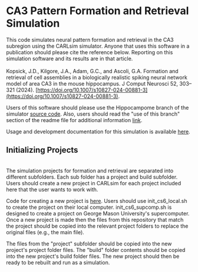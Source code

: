 # CA3 Pattern Formation and Retrieval Simulation

This code simulates neural pattern formation and retrieval in the CA3 subregion using the CARLsim simulator. Anyone that uses this software in a publication should please cite the reference below. Reporting on this simulation software and its results are in that article.
<br><br>Kopsick, J.D., Kilgore, J.A., Adam, G.C., and Ascoli, G.A. Formation and retrieval of cell assemblies in a biologically realistic spiking neural network model of area CA3 in the mouse hippocampus. J Comput Neurosci 52, 303–321 (2024). [https://doi.org/10.1007/s10827-024-00881-3](https://doi.org/10.1007/s10827-024-00881-3).

Users of this software should please use the Hippocampome branch of the simulator [source code](https://github.com/UCI-CARL/CARLsim6/tree/feat/ca3net). Also, users should read the "use of this branch" section of the readme file for additional information [link](https://github.com/UCI-CARL/CARLsim6/tree/feat/ca3net?tab=readme-ov-file#use-of-this-branch).

Usage and development documentation for this simulation is available [here](https://hco-dev-docs.readthedocs.io/en/latest/pattern_comp_sep/overview.html).

## Initializing Projects
<br>The simulation projects for formation and retrieval are separated into different subfolders. Each sub folder has a project and build subfolder. Users should create a new project in CARLsim for each project included here that the user wants to work with. 

Code for creating a new project is [here](https://github.com/Hippocampome-Org/spatial_nav/tree/main/scripts/new_proj). Users should use init_cs6_local.sh to create the project on their local computer. init_cs6_supcomp.sh is designed to create a project on George Mason University's supercomputer. Once a new project is made then the files from this repository that match the project should be copied into the relevant project folders to replace the original files (e.g., the main file).

The files from the "project" subfolder should be copied into the new project's project folder files. The "build" folder contents should be copied into the new project's build folder files. The new project should then be ready to be rebuilt and run as a simulation.